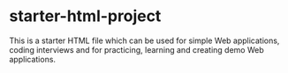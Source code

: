 # starter-html-project
This is a starter HTML file which can be used for simple Web applications, coding interviews and for practicing, learning and creating demo Web applications. 
